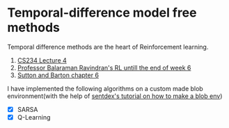 # Temporal-difference model free methods
Temporal difference methods are the heart of Reinforcement learning.

1. [CS234 Lecture 4](https://www.youtube.com/watch?v=j080VBVGkfQ&list=PLoROMvodv4rOSOPzutgyCTapiGlY2Nd8u&index=4)
2. [Professor Balaraman Ravindran's RL untill the end of week 6](https://nptel.ac.in/courses/106106143/)
3. [Sutton and Barton chapter 6](https://web.stanford.edu/class/psych209/Readings/SuttonBartoIPRLBook2ndEd.pdf)

I have implemented the following algorithms on a custom made blob environment(with the help of [sentdex's tutorial on how to make a blob env](https://www.youtube.com/watch?v=G92TF4xYQcU&list=PLQVvvaa0QuDezJFIOU5wDdfy4e9vdnx-7&index=4))

- [x] SARSA
- [x] Q-Learning
